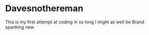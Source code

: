# Davesnothereman
This is my first attempt at coding in so long 
I might as well be Brand spanking new. 
